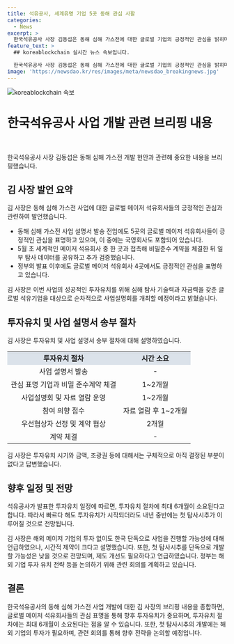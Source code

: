 ```yaml
---
title: 석유공사, 세계유명 기업 5곳 동해 관심 사활
categories:
  - News
excerpt: >
  한국석유공사 사장 김동섭은 동해 심해 가스전에 대한 글로벌 기업의 긍정적인 관심을 밝히며, 석유공사의 투자 유치 계획에 대한 설명을 진행했다. 동해 심해 가스전은 대규모 투자가 필요하여 글로벌 기업의 참여가 필수적이며, 최초의 탐사는 내년 중반이 될 것으로 예상되지만, 투자유치 절차와 해저 자원개발법 관련 제도 개선이 필요하다고 강조했다. 또한 정부와 석유공사는 해외 기업 투자 유치 전략에 대해 논의할 예정이다.
feature_text: >
  ## koreablockchain 실시간 뉴스 속보입니다.

  한국석유공사 사장 김동섭은 동해 심해 가스전에 대한 글로벌 기업의 긍정적인 관심을 밝히며, 석유공사의 투자 유치 계획에 대한 설명을 진행했다. 동해 심해 가스전은 대규모 투자가 필요하여 글로벌 기업의 참여가 필수적이며, 최초의 탐사는 내년 중반이 될 것으로 예상되지만, 투자유치 절차와 해저 자원개발법 관련 제도 개선이 필요하다고 강조했다. 또한 정부와 석유공사는 해외 기업 투자 유치 전략에 대해 논의할 예정이다.
image: 'https://newsdao.kr/res/images/meta/newsdao_breakingnews.jpg'
---
```


<p><img src="https://newsdao.kr/res/images/meta/newsdao_breakingnews.jpg" alt="koreablockchain 속보" /></p>

<h1 data-ke-size="size26"><b>한국석유공사 사업 개발 관련 브리핑 내용</b></h1>

<p data-ke-size="size16">&nbsp;</p>

<p>한국석유공사 사장 김동섭은 동해 심해 가스전 개발 현안과 관련해 중요한 내용을 브리핑했습니다.</p>

<h2 data-ke-size="size26">김 사장 발언 요약</h2>

<p>김 사장은 동해 심해 가스전 사업에 대한 글로벌 메이저 석유회사들의 긍정적인 관심과 관련하여 발언했습니다.</p>

<ul>
    <li>동해 심해 가스전 사업 설명서 발송 전임에도 5곳의 글로벌 메이저 석유회사들이 긍정적인 관심을 표명하고 있으며, 이 중에는 국영회사도 포함되어 있습니다.</li>
    <li>5월 초 세계적인 메이저 석유회사 중 한 곳과 접촉해 비밀준수 계약을 체결한 뒤 일부 탐사 데이터를 공유하고 추가 검증했습니다.</li>
    <li>정부의 발표 이후에도 글로벌 메이저 석유회사 4곳에서도 긍정적인 관심을 표명하고 있습니다.</li>
</ul>

<p>김 사장은 이번 사업의 성공적인 투자유치를 위해 심해 탐사 기술력과 자금력을 갖춘 글로벌 석유기업을 대상으로 순차적으로 사업설명회를 개최할 예정이라고 밝혔습니다.</p>

<h2 data-ke-size="size26">투자유치 및 사업 설명서 송부 절차</h2>

<p>김 사장은 투자유치 및 사업 설명서 송부 절차에 대해 설명하였습니다.</p>

<table>
    <tr>
        <td style="background-color: #21538527; text-align: center; height: 17px;"><b>투자유치 절차</b></td>
        <td style="background-color: #21538527; text-align: center; height: 17px;"><b>시간 소요</b></td>
    </tr>
    <tr>
        <td style="text-align: center;">사업 설명서 발송</td>
        <td style="text-align: center;">-</td>
    </tr>
    <tr>
        <td style="text-align: center;">관심 표명 기업과 비밀 준수계약 체결</td>
        <td style="text-align: center;">1~2개월</td>
    </tr>
    <tr>
        <td style="text-align: center;">사업설명회 및 자료 열람 운영</td>
        <td style="text-align: center;">1~2개월</td>
    </tr>
    <tr>
        <td style="text-align: center;">참여 의향 접수</td>
        <td style="text-align: center;">자료 열람 후 1~2개월</td>
    </tr>
    <tr>
        <td style="text-align: center;">우선협상자 선정 및 계약 협상</td>
        <td style="text-align: center;">2개월</td>
    </tr>
    <tr>
        <td style="text-align: center;">계약 체결</td>
        <td style="text-align: center;">-</td>
    </tr>
</table>

<p>김 사장은 투자유치 시기와 금액, 조광권 등에 대해서는 구체적으로 아직 결정된 부분이 없다고 답변했습니다.</p>

<h2 data-ke-size="size26">향후 일정 및 전망</h2>

<p>석유공사가 발표한 투자유치 일정에 따르면, 투자유치 절차에 최대 6개월이 소요된다고 합니다. 따라서 빠르다 해도 투자유치가 시작되더라도 내년 중반에는 첫 탐사시추가 이루어질 것으로 전망됩니다.</p>

<p>김 사장은 해외 메이저 기업의 투자 없이도 한국 단독으로 사업을 진행할 가능성에 대해 언급하였으나, 시간적 제약이 크다고 설명했습니다. 또한, 첫 탐사시추를 단독으로 개발할 가능성은 낮을 것으로 전망되며, 제도 개선도 필요하다고 언급하였습니다. 정부는 해외 기업 투자 유치 전략 등을 논의하기 위해 관련 회의를 계획하고 있습니다.</p>

<h2 data-ke-size="size26">결론</h2>

<p>한국석유공사의 동해 심해 가스전 사업 개발에 대한 김 사장의 브리핑 내용을 종합하면, 글로벌 메이저 석유회사들의 관심 표명을 통해 향후 투자유치가 중요하며, 투자유치 절차에는 최대 6개월이 소요된다는 점을 알 수 있습니다. 또한, 첫 탐사시추의 개발에는 해외 기업의 투자가 필요하며, 관련 회의를 통해 향후 전략을 논의할 예정입니다.</p>

<p data-ke-size="size16">&nbsp;</p>

